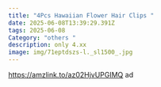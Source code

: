 ```yaml
---
title: "4Pcs Hawaiian Flower Hair Clips "
date: 2025-06-08T13:39:29.391Z
tags: 2025-06-08
Category: "others "
description: only 4.xx
image: img/71eptdszs-l._sl1500_.jpg
---
```

https://amzlink.to/az02HjvUPGIMQ  ad